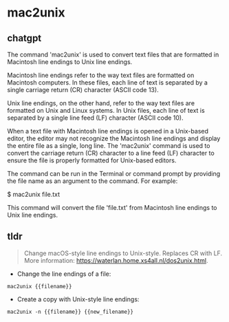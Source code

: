 # mac2unix 
## chatgpt 
The command 'mac2unix' is used to convert text files that are formatted in Macintosh line endings to Unix line endings.

Macintosh line endings refer to the way text files are formatted on Macintosh computers. In these files, each line of text is separated by a single carriage return (CR) character (ASCII code 13).

Unix line endings, on the other hand, refer to the way text files are formatted on Unix and Linux systems. In Unix files, each line of text is separated by a single line feed (LF) character (ASCII code 10).

When a text file with Macintosh line endings is opened in a Unix-based editor, the editor may not recognize the Macintosh line endings and display the entire file as a single, long line. The 'mac2unix' command is used to convert the carriage return (CR) character to a line feed (LF) character to ensure the file is properly formatted for Unix-based editors.

The command can be run in the Terminal or command prompt by providing the file name as an argument to the command. For example:

$ mac2unix file.txt

This command will convert the file 'file.txt' from Macintosh line endings to Unix line endings. 

## tldr 
 
> Change macOS-style line endings to Unix-style.
> Replaces CR with LF.
> More information: <https://waterlan.home.xs4all.nl/dos2unix.html>.

- Change the line endings of a file:

`mac2unix {{filename}}`

- Create a copy with Unix-style line endings:

`mac2unix -n {{filename}} {{new_filename}}`
